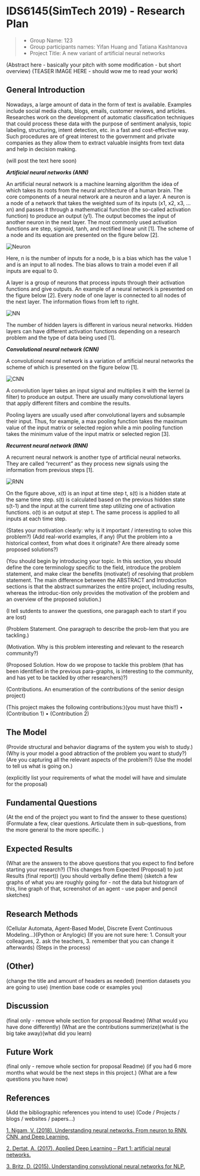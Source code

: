 # IDS6145(SimTech 2019) - Research Plan


> * Group Name: 123
> * Group participants names: Yifan Huang and Tatiana Kashtanova
> * Project Title: A new variant of artificial neural networks

(Abstract here - basically your pitch with some modification - but short overview)
(TEASER IMAGE HERE - should wow me to read your work)

## General Introduction

Nowadays, a large amount of data in the form of text is available. Examples include social media chats, blogs, emails, customer reviews, and articles. Researches work on the development of automatic classification techniques that could process these data with the purpose of sentiment analysis, topic labeling, structuring, intent detection, etc. in a fast and cost-effective way. Such procedures are of great interest to the government and private companies as they allow them to extract valuable insights from text data and help in decision making. 



(will post the text here soon)


***Artificial neural networks (ANN)***

An artificial neural network is a machine learning algorithm the idea of which takes its roots from the neural architecture of a human brain. The core components of a neural network are a neuron and a layer. A neuron is a node of a network that takes the weighted sum of its inputs (x1, x2, x3, … xn) and passes it through a mathematical function (the so-called activation function) to produce an output (y1). The output becomes the input of another neuron in the next layer. The most commonly used activation functions are step, sigmoid, tanh, and rectified linear unit [1]. The scheme of a node and its equation are presented on the figure below [2].  

![Neuron](images/Neuron.PNG)


Here, n is the number of inputs for a node, b is a bias which has the value 1 and is an input to all nodes. The bias allows to train a model even if all inputs are equal to 0.


A layer is a group of neurons that process inputs through their activation functions and give outputs. An example of a neural network is presented on the figure below [2]. Every node of one layer is connected to all nodes of the next layer. The information flows from left to right.

![NN](images/NN.PNG)

The number of hidden layers is different in various neural networks. Hidden layers can have different activation functions depending on a research problem and the type of data being used [1].


***Convolutional neural network (CNN)***

A convolutional neural network is a variation of artificial neural networks the scheme of which is presented on the figure below [1].

![CNN](images/CNN.PNG)

A convolution layer takes an input signal and multiplies it with the kernel (a filter) to produce an output. There are usually many convolutional layers that apply different filters and combine the results. 

Pooling layers are usually used after convolutional layers and subsample their input. Thus, for example, a max pooling function takes the maximum value of the input matrix or selected region while a min pooling function takes the minimum value of the input matrix or selected region [3]. 



***Recurrent neural network (RNN)***

A recurrent neural network is another type of artificial neural networks. They are called “recurrent” as they process new signals using the information from previous steps [1]. 

![RNN](images/RNN.PNG)

On the figure above, x(t) is an input at time step t, s(t) is a hidden state at the same time step. s(t) is calculated based on the previous hidden state s(t-1) and the input at the current time step utilizing one of activation functions. o(t) is an output at step t. The same process is applied to all inputs at each time step.





(States your motivation clearly: why is it important / interesting to solve this problem?)
(Add real-world examples, if any)
(Put the problem into a historical context, from what does it originate? Are there already some proposed solutions?)

(You should begin by introducing your topic. In this section, you should define the core terminology specific to the field, introduce the problem statement, and make clear the benefits (motivate!) of resolving that problem statement. The main difference between the ABSTRACT and Introduction sections is that the abstract summarizes the entire project, including results, whereas the introduc-tion only provides the motivation of the problem and an overview of the proposed solution.)

(I tell sutdents to answer the questions, one paragaph each to start if you are lost)

(Problem Statement. One paragraph to describe the prob-lem that you are tackling.)

(Motivation. Why is this problem interesting and relevant to the research community?)

(Proposed Solution. How do we propose to tackle this problem (that has been identified in the previous para-graphs, is interesting to the community, and has yet to be tackled by other researchers)?)

(Contributions. An enumeration of the contributions of the senior design project)

(This project makes the following contributions:)(you must have this!!)
•	(Contribution 1)
•	(Contribution 2)


## The Model

(Provide structural and behavior diagrams of the system you wish to study.) (Why is your model a good abtraction of the problem you want to study?) (Are you capturing all the relevant aspects of the problem?) (Use the model to tell us what is going on.)

(explicitly list your requirements of what the model will have and simulate for the proposal)

## Fundamental Questions
(At the end of the project you want to find the answer to these questions) (Formulate a few, clear questions. Articulate them in sub-questions, from the more general to the more specific. )

## Expected Results
(What are the answers to the above questions that you expect to find before starting your research?) (This changes from Expected (Proposal) to just Results (final report)) (you should verbally define them) (sketch a few graphs of what you are roughly going for - not the data but histogram of this, line graph of that, screenshot of an agent - use paper and pencil sketches)

## Research Methods
(Cellular Automata, Agent-Based Model, Discrete Event Continuous Modeling...)(Python or Anylogic) (If you are not sure here: 1. Consult your colleagues, 2. ask the teachers, 3. remember that you can change it afterwards) (Steps in the process)

## (Other)
(change the title and amount of headers as needed) (mention datasets you are going to use) (mention base code or examples you)

## Discussion
(final only - remove whole section for proposal Readme) (What would you have done differently) (What are the contributions summerize)(what is the big take away)(what did you learn)

## Future Work
(final only - remove whole section for proposal Readme) (if you had 6 more months what would be the next steps in this project.) (What are a few questions you have now)

## References
(Add the bibliographic references you intend to use)  (Code / Projects / blogs / websites / papers...)

[1. Nigam, V. (2018). Understanding neural networks. From neuron to RNN, CNN, and Deep Learning.]( https://towardsdatascience.com/understanding-neural-networks-from-neuron-to-rnn-cnn-and-deep-learning-cd88e90e0a90)

[2. Dertat, A. (2017). Applied Deep Learning – Part 1: artificial neural networks.](https://towardsdatascience.com/applied-deep-learning-part-1-artificial-neural-networks-d7834f67a4f6)

[3. Britz, D. (2015). Understanding convolutional neural networks for NLP.]( http://www.wildml.com/2015/11/understanding-convolutional-neural-networks-for-nlp/)

